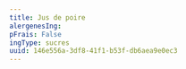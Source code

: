 ```yaml
---
title: Jus de poire
alergenesIng:
pFrais: False
ingType: sucres
uuid: 146e556a-3df8-41f1-b53f-db6aea9e0ec3
---
```

